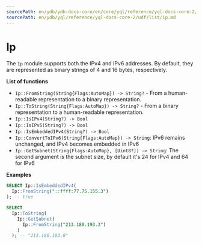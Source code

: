 ```yaml
---
sourcePath: en/ydb/ydb-docs-core/en/core/yql/reference/yql-docs-core-2/udf/list/ip.md
sourcePath: en/ydb/yql/reference/yql-docs-core-2/udf/list/ip.md
---
```

# Ip

The `Ip`  module supports both the IPv4 and IPv6 addresses. By default, they are represented as binary strings of 4 and 16 bytes, respectively.

**List of functions**

* ```Ip::FromString(String{Flags:AutoMap}) -> String?``` - From a human-readable representation to a binary representation.
* ```Ip::ToString(String{Flags:AutoMap}) -> String?``` - From a binary representation to a human-readable representation.
* ```Ip::IsIPv4(String?) -> Bool```
* ```Ip::IsIPv6(String?) -> Bool```
* ```Ip::IsEmbeddedIPv4(String?) -> Bool```
* ```Ip::ConvertToIPv6(String{Flags:AutoMap}) -> String```: IPv6 remains unchanged, and IPv4 becomes embedded in IPv6
* ```Ip::GetSubnet(String{Flags:AutoMap}, [Uint8?]) -> String```: The second argument is the subnet size, by default it's 24 for IPv4 and 64 for IPv6

**Examples**

```sql
SELECT Ip::IsEmbeddedIPv4(
  Ip::FromString("::ffff:77.75.155.3")
); -- true

SELECT
  Ip::ToString(
    Ip::GetSubnet(
      Ip::FromString("213.180.193.3")
    )
  ); -- "213.180.193.0"
```

